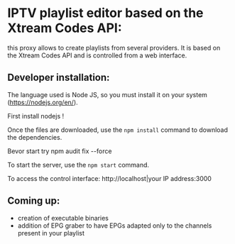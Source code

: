 # IPTV playlist editor based on the Xtream Codes API:

this proxy allows to create playlists from several providers. It is based on the Xtream Codes API and is controlled from a web interface.

## Developer installation:

The language used is Node JS, so you must install it on your system (https://nodejs.org/en/).

First install nodejs !

Once the files are downloaded, use the `npm install` command to download the dependencies.

Bevor start try npm audit fix --force

To start the server, use the `npm start` command.

To access the control interface: http://localhost|your IP address:3000

## Coming up:

- creation of executable binaries
- addition of EPG graber to have EPGs adapted only to the channels present in your playlist
